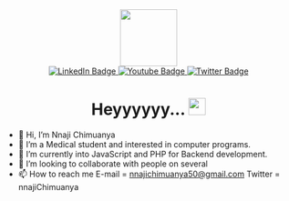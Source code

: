 <div id="header" align="center">
  <img src="https://media.giphy.com/media/M9gbBd9nbDrOTu1Mqx/giphy.gif" width="100"/>
</div>

<div id="badges" align="center">
  <a href="https://www.linkedin.com/in/chimuanya-nnaji-a3582b175/">
    <img src="https://img.shields.io/badge/LinkedIn-blue?style=for-the-badge&logo=linkedin&logoColor=white" alt="LinkedIn Badge"/>
  </a>
  <a href="https://www.nnajichimuanya50@gmail.com">
    <img src="https://img.shields.io/badge/Gmail-red?style=for-the-badge&logo=gmail&logoColor=white" alt="Youtube Badge"/>
  </a>
  <a href="https://twitter.com/nnaji_chimuanya">
    <img src="https://img.shields.io/badge/Twitter-blue?style=for-the-badge&logo=twitter&logoColor=white" alt="Twitter Badge"/>
  </a>
</div>

<img src="https://komarev.com/ghpvc/?username=NnajiChimuanya&style=flat-square&color=blue" alt=""/>



<h1 align="center">
  Heyyyyyy...
  <img src="https://media.giphy.com/media/hvRJCLFzcasrR4ia7z/giphy.gif" width="30px"/>
</h1>



- 👋 Hi, I’m Nnaji Chimuanya
- 👀 I’m a Medical student and interested in computer programs.
- 🌱 I’m currently into JavaScript and PHP for Backend development. 
- 💞️ I’m looking to collaborate with people on several
- 📫 How to reach me 
   E-mail = nnajichimuanya50@gmail.com 
   Twitter = nnajiChimuanya

<!---
NnajiChimuanya/NnajiChimuanya is a ✨ special ✨ repository because its `README.md` (this file) appears on your GitHub profile.
You can click the Preview link to take a look at your changes.
--->
